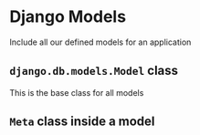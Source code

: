 # Django Models

Include all our defined models for an application

## `django.db.models.Model` class

This is the base class for all models

## `Meta` class inside a model
